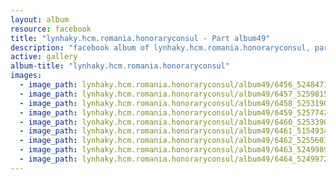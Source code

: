```yaml
---
layout: album
resource: facebook
title: "lynhaky.hcm.romania.honoraryconsul - Part album49"
description: "facebook album of lynhaky.hcm.romania.honoraryconsul, part album49."
active: gallery
album-title: "lynhaky.hcm.romania.honoraryconsul"
images:
  - image_path: lynhaky.hcm.romania.honoraryconsul/album49/6456_524847193_1288496499300974_3317359955142415364_n.jpg
  - image_path: lynhaky.hcm.romania.honoraryconsul/album49/6457_525981551_1288496495967641_8770005644630611799_n.jpg
  - image_path: lynhaky.hcm.romania.honoraryconsul/album49/6458_525319094_1288496425967648_8345746837725496283_n.jpg
  - image_path: lynhaky.hcm.romania.honoraryconsul/album49/6459_525774298_1288496422634315_8343773533683587639_n.jpg
  - image_path: lynhaky.hcm.romania.honoraryconsul/album49/6460_525339015_1288496339300990_238745842638371909_n.jpg
  - image_path: lynhaky.hcm.romania.honoraryconsul/album49/6461_515493419_1288496342634323_3837130343799458136_n.jpg
  - image_path: lynhaky.hcm.romania.honoraryconsul/album49/6462_525560324_1288496272634330_6765881061976289084_n.jpg
  - image_path: lynhaky.hcm.romania.honoraryconsul/album49/6463_524998999_1288496269300997_7644835808571784498_n.jpg
  - image_path: lynhaky.hcm.romania.honoraryconsul/album49/6464_524997287_1288495449301079_5940603266144303866_n.jpg
---
```

